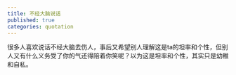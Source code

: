 ```yaml
---
title: 不经大脑说话
published: true
categories: quotation
---
```


很多人喜欢说话不经大脑去伤人，事后又希望别人理解这是ta的坦率和个性，但别人又有什么义务受了你的气还得陪着你笑呢？以为这是坦率和个性，其实只是幼稚和自私。
